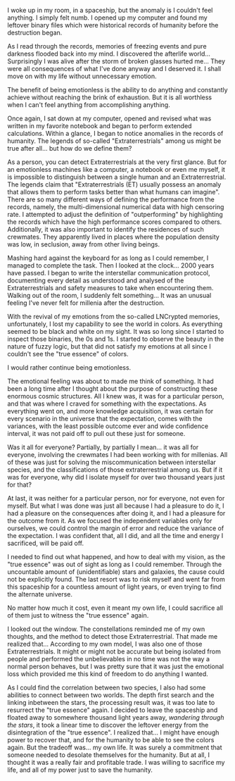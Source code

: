 I woke up in my room, in a spaceship, but the anomaly is I couldn't feel anything. I simply felt numb. I opened up my computer and found my leftover binary files which were historical records of humanity before the destruction began. 

As I read through the records, memories of freezing events and pure darkness flooded back into my mind. I discovered the afterlife world... Surprisingly I was alive after the storm of broken glasses hurted me... They were all consequences of what I've done anyway and I deserved it. I shall move on with my life without unnecessary emotion.

The benefit of being emotionless is the ability to do anything and constantly achieve without reaching the brink of exhaustion. But it is all worthless when I can't feel anything from accomplishing anything.

Once again, I sat down at my computer, opened and revised what was written in my favorite notebook and began to perform extended calculations. Within a glance, I began to notice anomalies in the records of humanity. The legends of so-called "Extraterrestrials" among us might be true after all... but how do we define them?

As a person, you can detect Extraterrestrials at the very first glance. But for an emotionless machines like a computer, a notebook or even me myself, it is impossible to distinguish between a single human and an Extraterrestrial. The legends claim that "Extraterrestrials (ET) usually possess an anomaly that allows them to perform tasks better than what humans can imagine". There are so many different ways of defining the performance from the records, namely, the multi-dimensional numerical data with high censoring rate. I attempted to adjust the definition of "outperforming" by highlighting the records which have the high performance scores compared to others. Additionally, it was also important to identify the residences of such crewmates. They apparently lived in places where the population density was low, in seclusion, away from other living beings.

Mashing hard against the keyboard for as long as I could remember, I managed to complete the task. Then I looked at the clock... 2000 years have passed. I began to write the interstellar communication protocol, documenting every detail as understood and analysed of the Extraterrestrials and safety measures to take when encountering them. Walking out of the room, I suddenly felt something... It was an unusual feeling I've never felt for millenia after the destruction.

With the revival of my emotions from the so-called LNCrypted memories, unfortunately, I lost my capability to see the world in colors. As everything seemed to be black and white on my sight. It was so long since I started to inspect those binaries, the 0s and 1s. I started to observe the beauty in the nature of fuzzy logic, but that did not satisfy my emotions at all since I couldn't see the "true essence" of colors.

I would rather continue being emotionless.

The emotional feeling was about to made me think of something. It had been a long time after I thought about the purpose of constructing these enormous cosmic structures. All I knew was, it was for a particular person, and that was where I craved for something with the expectations. As everything went on, and more knowledge acquisition, it was certain for every scenario in the universe that the expectation, comes with the variances, with the least possible outcome ever and wide confidence interval, it was not paid off to pull out these just for someone.

Was it all for everyone? Partially, by partially I mean... it was all for everyone, involving the crewmates I had been working with for millenias. All of these was just for solving the miscommunication between interstellar species, and the classifications of those extraterrestrial among us. But if it was for everyone, why did I isolate myself for over two thousand years just for that?

At last, it was neither for a particular person, nor for everyone, not even for myself. But what I was done was just all because I had a pleasure to do it, I had a pleasure on the consequences after doing it, and I had a pleasure for the outcome from it. As we focused the independent variables only for ourselves, we could control the margin of error and reduce the variance of the expectation. I was confident that, all I did, and all the time and energy I sacrificed, will be paid off.

I needed to find out what happened, and how to deal with my vision, as the "true essence" was out of sight as long as I could remember. Through the uncountable amount of (unidentifiable) stars and galaxies, the cause could not be explicitly found. The last resort was to risk myself and went far from this spaceship for a countless amount of light years, or even trying to find the alternate universe.

No matter how much it cost, even it meant my own life, I could sacrifice all of them just to witness the "true essence" again. 

I looked out the window. The constellations reminded me of my own thoughts, and the method to detect those Extraterrestrial. That made me realized that... According to my own model, I was also one of those Extraterrestrials. It might or might not be accurate but being isolated from people and performed the unbelievables in no time was not the way a normal person behaves, but I was pretty sure that it was just the emotional loss which provided me this kind of freedom to do anything I wanted.

As I could find the correlation between two species, I also had some abilities to connect between two worlds. The depth first search and the linking inbetween the stars, the processing result was, it was too late to resurrect the "true essence" again. I decided to leave the spaceship and floated away to somewhere thousand light years away, *wandering through the stars*, it took a linear time to discover the leftover energy from the disintegration of the "true essence". I realized that... I might have enough power to recover that, and for the humanity to be able to see the colors again. But the tradeoff was... my own life. It was surely a commitment that someone needed to desolate themselves for the humanity. But at all, I thought it was a really fair and profitable trade. I was willing to sacrifice my life, and all of my power just to save the humanity.


